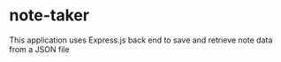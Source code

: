 # note-taker
This application uses Express.js back end to save and retrieve note data from a JSON file

